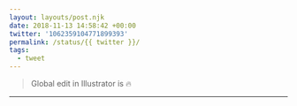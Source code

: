 ```yaml
---
layout: layouts/post.njk
date: 2018-11-13 14:58:42 +00:00
twitter: '1062359104771899393'
permalink: /status/{{ twitter }}/
tags: 
  - tweet
---
```


> Global edit in Illustrator is 🔥

---
